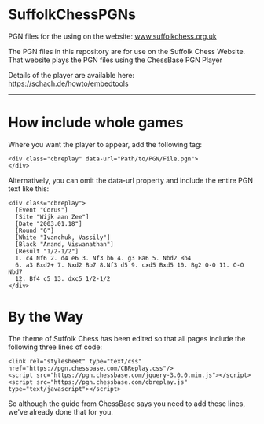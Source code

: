 # SuffolkChessPGNs
PGN files for the using on the website: www.suffolkchess.org.uk

The PGN files in this repository are for use on the Suffolk Chess Website.
That website plays the PGN files using the ChessBase PGN Player

Details of the player are available here: https://schach.de/howto/embedtools

----------------------------------------------------------------------------------------------

How include whole games
=======================

Where you want the player to appear, add the following tag:

    <div class="cbreplay" data-url="Path/to/PGN/File.pgn">
    </div>

Alternatively, you can omit the data-url property and include the entire PGN text like this:

    <div class="cbreplay">
      [Event "Corus"]
      [Site "Wijk aan Zee"]
      [Date "2003.01.18"]
      [Round "6"]
      [White "Ivanchuk, Vassily"]
      [Black "Anand, Viswanathan"]
      [Result "1/2-1/2"]
      1. c4 Nf6 2. d4 e6 3. Nf3 b6 4. g3 Ba6 5. Nbd2 Bb4
      6. a3 Bxd2+ 7. Nxd2 Bb7 8.Nf3 d5 9. cxd5 Bxd5 10. Bg2 O-O 11. O-O Nbd7
      12. Bf4 c5 13. dxc5 1/2-1/2
    </div>


By the Way
==========

The theme of Suffolk Chess has been edited so that all pages include the following three lines of code:

    <link rel="stylesheet" type="text/css" href="https://pgn.chessbase.com/CBReplay.css"/>
    <script src="https://pgn.chessbase.com/jquery-3.0.0.min.js"></script>
    <script src="https://pgn.chessbase.com/cbreplay.js" type="text/javascript"></script>

So although the guide from ChessBase says you need to add these lines, we've already done that for you.

